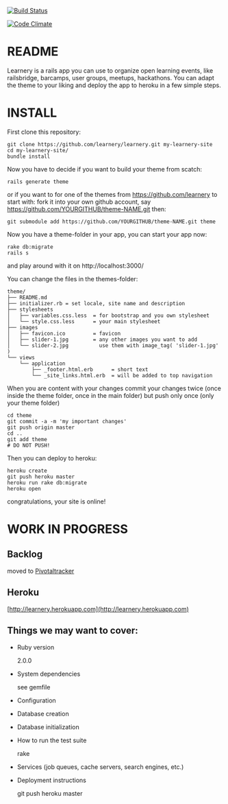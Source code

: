 [![Build Status](https://travis-ci.org/learnery/learnery.png?branch=master)](https://travis-ci.org/learnery/learnery)

[![Code Climate](https://codeclimate.com/github/learnery/learnery.png)](https://codeclimate.com/github/learnery/learnery)

README
========

Learnery is a rails app you can use to organize
open learning events, like railsbridge, barcamps, user groups,
meetups, hackathons.  You can adapt the theme to your 
liking and deploy the app to heroku in a few simple steps.


INSTALL
======

First clone this repository:

    git clone https://github.com/learnery/learnery.git my-learnery-site
    cd my-learnery-site/
    bundle install

Now you have to decide if you want to build your theme from scatch:

    rails generate theme
  
or if you want to for one of the themes from https://github.com/learnery to start with:
fork it into your own github account, say https://github.com/YOURGITHUB/theme-NAME.git
then:

    git submodule add https://github.com/YOURGITHUB/theme-NAME.git theme
   
Now you have a theme-folder in your app, you can
start your app now:
   
    rake db:migrate
    rails s
   
and play around with it on http://localhost:3000/

You can change the files in the themes-folder:

    theme/
    ├── README.md
    ├── initializer.rb = set locale, site name and description  
    ├── stylesheets
    │   ├── variables.css.less  = for bootstrap and you own stylesheet
    │   └── style.css.less      = your main stylesheet
    ├── images
    │   ├── favicon.ico         = favicon
    │   ├── slider-1.jpg        = any other images you want to add
    │   └── slider-2.jpg          use them with image_tag( 'slider-1.jpg' )
    └── views
        └── application
            ├── _footer.html.erb      = short text 
            └── _site_links.html.erb  = will be added to top navigation
            

When you are content with your changes commit your changes twice
(once inside the theme folder, once in the main folder)
but push only once (only your theme folder)


    cd theme
    git commit -a -m 'my important changes'
    git push origin master
    cd ..
    git add theme
    # DO NOT PUSH!
    


Then you can deploy to heroku:

    heroku create
    git push heroku master
    heroku run rake db:migrate
    heroku open
    
congratulations, your site is online!



WORK IN PROGRESS
==============

Backlog
---------------
moved to [Pivotaltracker](https://www.pivotaltracker.com/s/projects/829661)


Heroku
--------------

[http://learnery.herokuapp.com](http://learnery.herokuapp.com)


Things we may want to cover:
-----------

* Ruby version

    2.0.0

* System dependencies

   see gemfile

* Configuration

* Database creation

* Database initialization

* How to run the test suite

    rake

* Services (job queues, cache servers, search engines, etc.)

* Deployment instructions

    git push heroku master



